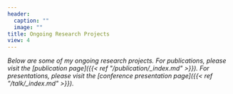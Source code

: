 ```yaml
---
header:
  caption: ""
  image: ""
title: Ongoing Research Projects
view: 4
---
```

 

*Below are some of my ongoing research projects. For publications, please visit the [publication page]({{< ref "/publication/_index.md" >}}). For presentations, please visit the [conference presentation page]({{< ref "/talk/_index.md" >}}).*